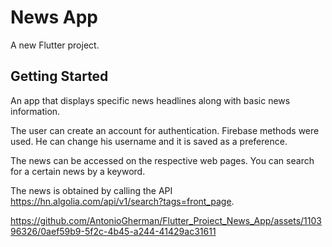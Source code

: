 # News App

A new Flutter project.

## Getting Started

An app that displays specific news headlines along with basic news information.

The user can create an account for authentication. Firebase methods were used. He can change his username and it is saved as a preference.

The news can be accessed on the respective web pages. You can search for a certain news by a keyword.

The news is obtained by calling the API https://hn.algolia.com/api/v1/search?tags=front_page.



https://github.com/AntonioGherman/Flutter_Proiect_News_App/assets/110396326/0aef59b9-5f2c-4b45-a244-41429ac31611

